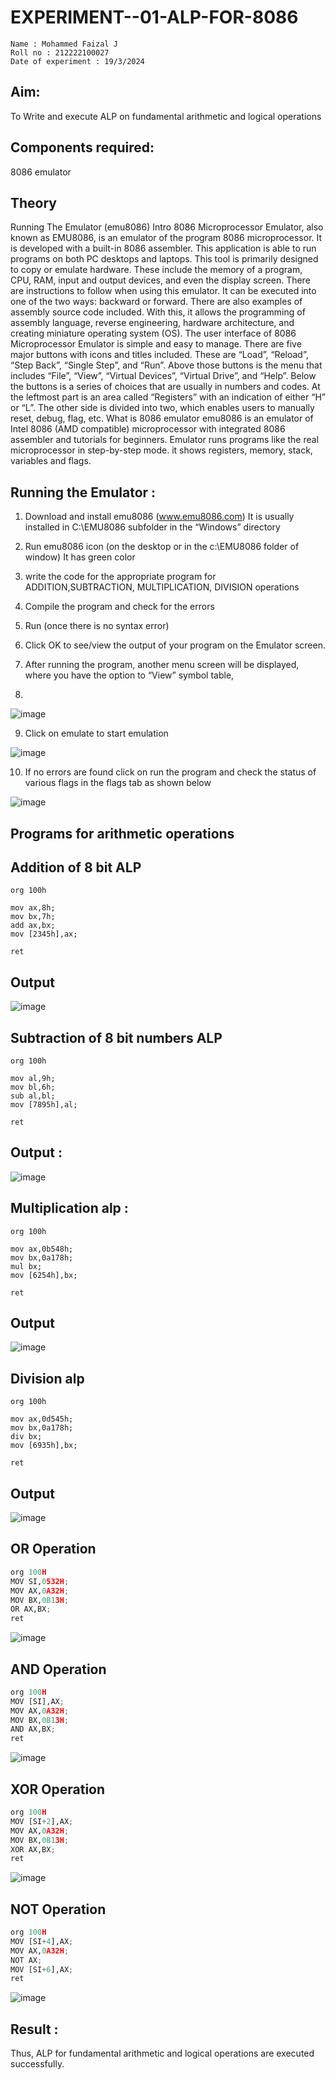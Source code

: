 # EXPERIMENT--01-ALP-FOR-8086
```
Name : Mohammed Faizal J
Roll no : 212222100027
Date of experiment : 19/3/2024

```

## Aim: 
To Write and execute ALP on fundamental arithmetic and logical operations
## Components required: 
8086  emulator 
## Theory 

Running The Emulator (emu8086) Intro 8086 Microprocessor Emulator, also known as EMU8086, is an emulator of the program 8086 microprocessor. It is developed with a built-in 8086 assembler. This application is able to run programs on both PC desktops and laptops. This tool is primarily designed to copy or emulate hardware. These include the memory of a program, CPU, RAM, input and output devices, and even the display screen. There are instructions to follow when using this emulator. It can be executed into one of the two ways: backward or forward. There are also examples of assembly source code included. With this, it allows the programming of assembly language, reverse engineering, hardware architecture, and creating miniature operating system (OS). The user interface of 8086 Microprocessor Emulator is simple and easy to manage. There are five major buttons with icons and titles included. These are “Load”, “Reload”, “Step Back”, “Single Step”, and “Run”. Above those buttons is the menu that includes “File”, “View”, “Virtual Devices”, “Virtual Drive”, and “Help”. Below the buttons is a series of choices that are usually in numbers and codes. At the leftmost part is an area called “Registers” with an indication of either “H” or “L”. The other side is divided into two, which enables users to manually reset, debug, flag, etc. What is 8086 emulator emu8086 is an emulator of Intel 8086 (AMD compatible) microprocessor with integrated 8086 assembler and tutorials for beginners. Emulator runs programs like the real microprocessor in step-by-step mode. it shows registers, memory, stack, variables and flags.

## Running the Emulator :
1.	Download and install emu8086 (www.emu8086.com) It is usually installed in C:\EMU8086 subfolder in the “Windows” directory
2.	  Run  emu8086 icon (on the desktop or in the c:\EMU8086 folder of window) It has green color
  
3.	write the code for the appropriate program for ADDITION,SUBTRACTION, MULTIPLICATION,  DIVISION operations 

4.	 Compile the program and check for the errors 
5.	Run (once there is no syntax error) 
6.	Click OK to see/view the output of your program on the Emulator screen. 
7.	After running the program, another menu screen will be displayed, where you have the option to “View” symbol table,
8.	 

![image](https://user-images.githubusercontent.com/36288975/189273263-d65baae9-4b8f-4723-afb3-c0ffa4052b04.png)

9.	Click on emulate to start emulation 

![image](https://user-images.githubusercontent.com/36288975/189273273-9bb36ec1-e2e8-4892-8d35-37707332bfdc.png)


10.	If no errors are found click on run the program and check the status of various flags in the flags tab as shown below 

![image](https://user-images.githubusercontent.com/36288975/189273277-113a2a33-4a40-4ff8-95a5-ecd3a1f504fe.png)

## Programs for arithmetic  operations

## Addition  of 8 bit ALP 
```
org 100h

mov ax,8h;
mov bx,7h;
add ax,bx;
mov [2345h],ax;

ret
```
## Output  
![image](https://github.com/MohammedFaizal05/EXPERIMENT--01-ALP-FOR-8086/assets/120553195/8cb1a29d-a3e7-4f49-9608-3d80da5e78c9)


## Subtraction   of 8 bit numbers  ALP 
 ```
org 100h

mov al,9h;
mov bl,6h;
sub al,bl;
mov [7895h],al;

ret
```
## Output :
![image](https://github.com/MohammedFaizal05/EXPERIMENT--01-ALP-FOR-8086/assets/120553195/2c423428-f96e-4479-8828-9a9337354b05)


## Multiplication alp :
```
org 100h

mov ax,0b548h;
mov bx,0a178h;
mul bx;
mov [6254h],bx;

ret
```
 ## Output  
 
![image](https://github.com/MohammedFaizal05/EXPERIMENT--01-ALP-FOR-8086/assets/120553195/1be41c4b-f2df-447b-b957-36adfe2c5147)


## Division alp 
```
org 100h

mov ax,0d545h;
mov bx,0a178h;
div bx;
mov [6935h],bx;

ret
```
## Output  
![image](https://github.com/MohammedFaizal05/EXPERIMENT--01-ALP-FOR-8086/assets/120553195/8e44370c-a978-4f5f-a5dc-8cc6877e75b1)

## OR Operation
```py
org 100H  
MOV SI,0532H;
MOV AX,0A32H;
MOV BX,0B13H;
OR AX,BX;
ret
```
![image](https://github.com/MohammedFaizal05/EXPERIMENT--01-ALP-FOR-8086/assets/120553195/a3c707dd-3417-4dff-9c50-5a5e4dd05bdc)


## AND Operation
```py
org 100H  
MOV [SI],AX;
MOV AX,0A32H;
MOV BX,0B13H;
AND AX,BX; 
ret
```
![image](https://github.com/MohammedFaizal05/EXPERIMENT--01-ALP-FOR-8086/assets/120553195/0f250568-a4c6-435a-900b-f1dbd2dd52ec)

## XOR Operation
```py
org 100H  
MOV [SI+2],AX;
MOV AX,0A32H;
MOV BX,0B13H; 
XOR AX,BX;  
ret 
```
![image](https://github.com/MohammedFaizal05/EXPERIMENT--01-ALP-FOR-8086/assets/120553195/b361a996-745f-4af0-9c63-87067ac3aead)


## NOT Operation
```py
org 100H  
MOV [SI+4],AX;
MOV AX,0A32H;
NOT AX; 
MOV [SI+6],AX;
ret 
```
![image](https://github.com/MohammedFaizal05/EXPERIMENT--01-ALP-FOR-8086/assets/120553195/1c4eb899-7b2d-4ee6-8566-78adf03bd9a3)







## Result :
Thus, ALP for fundamental arithmetic and logical operations are executed successfully.
